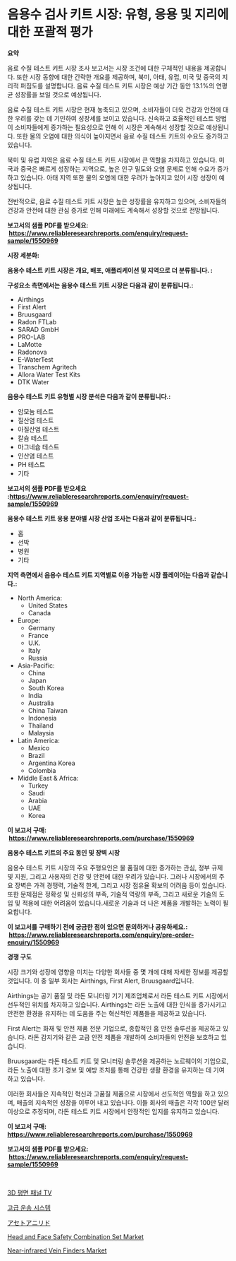 <p><h1>음용수 검사 키트 시장: 유형, 응용 및 지리에 대한 포괄적 평가</h1></p><p><strong>요약</strong></p>
<p><p>음료 수질 테스트 키트 시장 조사 보고서는 시장 조건에 대한 구체적인 내용을 제공합니다. 또한 시장 동향에 대한 간략한 개요를 제공하며, 북미, 아태, 유럽, 미국 및 중국의 지리적 퍼짐도를 설명합니다. 음료 수질 테스트 키트 시장은 예상 기간 동안 13.1%의 연평균 성장률을 보일 것으로 예상됩니다.</p><p>음료 수질 테스트 키트 시장은 현재 농축되고 있으며, 소비자들이 더욱 건강과 안전에 대한 우려를 갖는 데 기인하여 성장세를 보이고 있습니다. 신속하고 효율적인 테스트 방법이 소비자들에게 증가하는 필요성으로 인해 이 시장은 계속해서 성장할 것으로 예상됩니다. 또한 물의 오염에 대한 의식이 높아지면서 음료 수질 테스트 키트의 수요도 증가하고 있습니다.</p><p>북미 및 유럽 지역은 음료 수질 테스트 키트 시장에서 큰 역할을 차지하고 있습니다. 미국과 중국은 빠르게 성장하는 지역으로, 높은 인구 밀도와 오염 문제로 인해 수요가 증가하고 있습니다. 아태 지역 또한 물의 오염에 대한 우려가 높아지고 있어 시장 성장이 예상됩니다.</p><p>전반적으로, 음료 수질 테스트 키트 시장은 높은 성장률을 유지하고 있으며, 소비자들의 건강과 안전에 대한 관심 증가로 인해 미래에도 계속해서 성장할 것으로 전망됩니다.</p></p>
<p><strong>보고서의 샘플 PDF를 받으세요: &nbsp;<a href="https://www.reliableresearchreports.com/enquiry/request-sample/1550969">https://www.reliableresearchreports.com/enquiry/request-sample/1550969</a></strong></p>
<p><strong>시장 세분화:</strong></p>
<p><strong> 음용수 테스트 키트 시장은 개요, 배포, 애플리케이션 및 지역으로 더 분류됩니다. :</strong></p>
<p><strong>구성요소 측면에서는 음용수 테스트 키트 시장은 다음과 같이 분류됩니다.:</strong></p>
<p><ul><li>Airthings</li><li>First Alert</li><li>Bruusgaard</li><li>Radon FTLab</li><li>SARAD GmbH</li><li>PRO-LAB</li><li>LaMotte</li><li>Radonova</li><li>E-WaterTest</li><li>Transchem Agritech</li><li>Allora Water Test Kits</li><li>DTK Water</li></ul></p>
<p><strong> 음용수 테스트 키트 유형별 시장 분석은 다음과 같이 분류됩니다.:</strong></p>
<p><ul><li>암모늄 테스트</li><li>질산염 테스트</li><li>아질산염 테스트</li><li>칼슘 테스트</li><li>마그네슘 테스트</li><li>인산염 테스트</li><li>PH 테스트</li><li>기타</li></ul></p>
<p><strong>보고서의 샘플 PDF를 받으세요 :<a href="https://www.reliableresearchreports.com/enquiry/request-sample/1550969">https://www.reliableresearchreports.com/enquiry/request-sample/1550969</a></strong></p>
<p><strong> 음용수 테스트 키트 응용 분야별 시장 산업 조사는 다음과 같이 분류됩니다.:</strong></p>
<p><ul><li>홈</li><li>선박</li><li>병원</li><li>기타</li></ul></p>
<p><strong>지역 측면에서 음용수 테스트 키트 지역별로 이용 가능한 시장 플레이어는 다음과 같습니다.:</strong></p>
<p><ul>
    <li>
        North America:
        <ul>
            <li>United States</li>
            <li>Canada</li>
        </ul>
    </li>
    <li>
        Europe:
        <ul>
            <li>Germany</li>
            <li>France</li>
            <li>U.K.</li>
            <li>Italy</li>
            <li>Russia</li>
        </ul>
    </li>
    <li>
        Asia-Pacific:
        <ul>
            <li>China</li>
            <li>Japan</li>
            <li>South Korea</li>
            <li>India</li>
            <li>Australia</li>
            <li>China Taiwan</li>
            <li>Indonesia</li>
            <li>Thailand</li>
            <li>Malaysia</li>
        </ul>
    </li>
    <li>
        Latin America:
        <ul>
            <li>Mexico</li>
            <li>Brazil</li>
            <li>Argentina Korea</li>
            <li>Colombia</li>
        </ul>
    </li>
    <li>
        Middle East & Africa:
        <ul>
            <li>Turkey</li>
            <li>Saudi</li>
            <li>Arabia</li>
            <li>UAE</li>
            <li>Korea</li>
        </ul>
    </li>
    </ul></p>
<p><strong>이 보고서 구매: &nbsp;<a href="https://www.reliableresearchreports.com/purchase/1550969">https://www.reliableresearchreports.com/purchase/1550969</a></strong></p>
<p><strong>음용수 테스트 키트의 주요 동인 및 장벽 시장</strong></p>
<p><p>음용수 테스트 키트 시장의 주요 주행요인은 물 품질에 대한 증가하는 관심, 정부 규제 및 지원, 그리고 사용자의 건강 및 안전에 대한 우려가 있습니다. 그러나 시장에서의 주요 장벽은 가격 경쟁력, 기술적 한계, 그리고 시장 점유율 확보의 어려움 등이 있습니다. 또한 문제점은 정확성 및 신뢰성의 부족, 기술적 역량의 부족, 그리고 새로운 기술의 도입 및 적용에 대한 어려움이 있습니다.새로운 기술과 더 나은 제품을 개발하는 노력이 필요합니다.</p></p>
<p><strong>이 보고서를 구매하기 전에 궁금한 점이 있으면 문의하거나 공유하세요.: &nbsp;<a href="https://www.reliableresearchreports.com/enquiry/pre-order-enquiry/1550969">https://www.reliableresearchreports.com/enquiry/pre-order-enquiry/1550969</a></strong></p>
<p><strong>경쟁 구도</strong></p>
<p><p>시장 크기와 성장에 영향을 미치는 다양한 회사들 중 몇 개에 대해 자세한 정보를 제공할 것입니다. 이 중 일부 회사는 Airthings, First Alert, Bruusgaard입니다.</p><p>Airthings는 공기 품질 및 라돈 모니터링 기기 제조업체로서 라돈 테스트 키트 시장에서 선두적인 위치를 차지하고 있습니다. Airthings는 라돈 노출에 대한 인식을 증가시키고 안전한 환경을 유지하는 데 도움을 주는 혁신적인 제품들을 제공하고 있습니다.</p><p>First Alert는 화재 및 안전 제품 전문 기업으로, 종합적인 홈 안전 솔루션을 제공하고 있습니다. 라돈 감지기와 같은 고급 안전 제품을 개발하여 소비자들의 안전을 보호하고 있습니다.</p><p>Bruusgaard는 라돈 테스트 키트 및 모니터링 솔루션을 제공하는 노르웨이의 기업으로, 라돈 노출에 대한 조기 경보 및 예방 조치를 통해 건강한 생활 환경을 유지하는 데 기여하고 있습니다.</p><p>이러한 회사들은 지속적인 혁신과 고품질 제품으로 시장에서 선도적인 역할을 하고 있으며, 매출의 지속적인 성장을 이루어 내고 있습니다. 이들 회사의 매출은 각각 100만 달러 이상으로 추정되며, 라돈 테스트 키트 시장에서 안정적인 입지를 유지하고 있습니다.</p></p>
<p><strong>이 보고서 구매: &nbsp; <a href="https://www.reliableresearchreports.com/purchase/1550969">https://www.reliableresearchreports.com/purchase/1550969</a></strong></p>
<p><strong>보고서의 샘플 PDF를 받으세요: &nbsp;<a href="https://www.reliableresearchreports.com/enquiry/request-sample/1550969">https://www.reliableresearchreports.com/enquiry/request-sample/1550969</a></strong><strong></strong></p>
<p>&nbsp;</p>
<p><p><a href="https://github.com/vs10l4sfg5c/Market-Research-Report-List-1/blob/main/41976396492.md">3D 평면 패널 TV</a></p><p><a href="https://github.com/Skyleitney456456/Market-Research-Report-List-1/blob/main/58478656493.md">고급 운송 시스템</a></p><p><a href="https://github.com/dzy793153605/Market-Research-Report-List-1/blob/main/10479607461.md">アセトアニリド</a></p><p><a href="https://github.com/marloy8/Market-Research-Report-List-3/blob/main/head-and-face-safety-combination-set-market.md">Head and Face Safety Combination Set Market</a></p><p><a href="https://issuu.com/reportprime-2/docs/near-infrared-vein-finders-market-size-2030.pptx">Near-infrared Vein Finders Market</a></p></p>